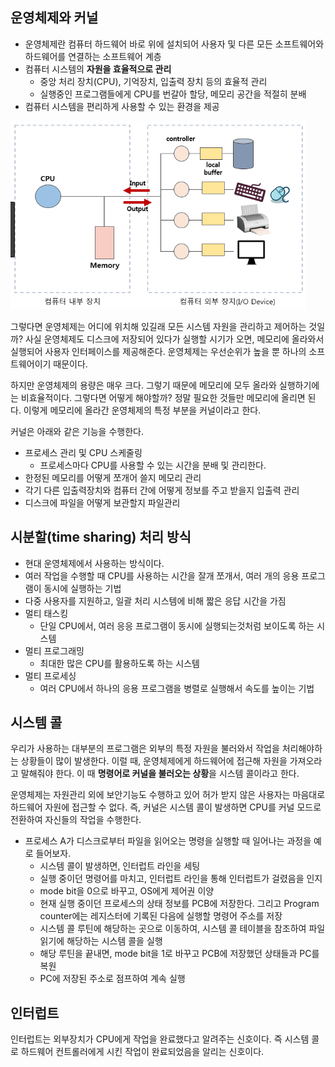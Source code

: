 ## 운영체제와 커널

- 운영체제란 컴퓨터 하드웨어 바로 위에 설치되어 사용자 및 다른 모든 소프트웨어와 하드웨어를 연결하는 소프트웨어 계층
- 컴퓨터 시스템의 **자원을 효율적으로 관리**
  - 중앙 처리 장치(CPU), 기억장치, 입출력 장치 등의 효율적 관리
  - 실행중인 프로그램들에게 CPU를 번갈아 할당, 메모리 공간을 적절히 분배
- 컴퓨터 시스템을 편리하게 사용할 수 있는 환경을 제공

![img](https://github.com/dilmah0203/TIL/blob/main/Image/computer%20architecture.png)

그렇다면 운영체제는 어디에 위치해 있길래 모든 시스템 자원을 관리하고 제어하는 것일까? 사실 운영체제도 디스크에 저장되어 있다가 실행할 시기가 오면, 메모리에 올라와서 실행되어 사용자 인터페이스를 제공해준다. 운영체제는 우선순위가 높을 뿐 하나의 소프트웨어이기 때문이다.

하지만 운영체제의 용량은 매우 크다. 그렇기 때문에 메모리에 모두 올라와 실행하기에는 비효율적이다. 그렇다면 어떻게 해야할까? 정말 필요한 것들만 메모리에 올리면 된다. 이렇게 메모리에 올라간 운영체제의 특정 부분을 커널이라고 한다.

커널은 아래와 같은 기능을 수행한다.

- 프로세스 관리 및 CPU 스케줄링
  - 프로세스마다 CPU를 사용할 수 있는 시간을 분배 및 관리한다. 
- 한정된 메모리를 어떻게 쪼개어 쓸지 메모리 관리
- 각기 다른 입출력장치와 컴퓨터 간에 어떻게 정보를 주고 받을지 입출력 관리
- 디스크에 파일을 어떻게 보관할지 파일관리
  
## 시분할(time sharing) 처리 방식

- 현대 운영체제에서 사용하는 방식이다.
- 여러 작업을 수행할 때 CPU를 사용하는 시간을 잘개 쪼개서, 여러 개의 응용 프로그램이 동시에 실행하는 기법
- 다중 사용자를 지원하고, 일괄 처리 시스템에 비해 짧은 응답 시간을 가짐
- 멀티 태스킹
  - 단일 CPU에서, 여러 응응 프로그램이 동시에 실행되는것처럼 보이도록 하는 시스템
- 멀티 프로그래밍
  - 최대한 많은 CPU를 활용하도록 하는 시스템
- 멀티 프로세싱
  - 여러 CPU에서 하나의 응용 프로그램을 병렬로 실행해서 속도를 높이는 기법

## 시스템 콜

우리가 사용하는 대부분의 프로그램은 외부의 특정 자원을 불러와서 작업을 처리해야하는 상황들이 많이 발생한다. 이럴 때, 운영체제에게 하드웨어에 접근해 자원을 가져오라고 말해줘야 한다. 이 때 **명령어로 커널을 불러오는 상황**을 시스템 콜이라고 한다.

운영체제는 자원관리 외에 보안기능도 수행하고 있어 허가 받지 않은 사용자는 마음대로 하드웨어 자원에 접근할 수 없다. 즉, 커널은 시스템 콜이 발생하면 CPU를 커널 모드로 전환하여 자신들의 작업을 수행한다.

- 프로세스 A가 디스크로부터 파일을 읽어오는 명령을 실행할 때 일어나는 과정을 예로 들어보자.
  - 시스템 콜이 발생하면, 인터럽트 라인을 세팅
  - 실행 중이던 명령어를 마치고, 인터럽트 라인을 통해 인터럽트가 걸렸음을 인지
  - mode bit을 0으로 바꾸고, OS에게 제어권 이양
  - 현재 실행 중이던 프로세스의 상태 정보를 PCB에 저장한다. 그리고 Program counter에는 레지스터에 기록된 다음에 실행할 명령어 주소를 저장
  - 시스템 콜 루틴에 해당하는 곳으로 이동하여, 시스템 콜 테이블을 참조하여 파일 읽기에 해당하는 시스템 콜을 실행
  - 해당 루틴을 끝내면, mode bit을 1로 바꾸고 PCB에 저장했던 상태들과 PC를 복원
  - PC에 저장된 주소로 점프하여 계속 실행

## 인터럽트

인터럽트는 외부장치가 CPU에게 작업을 완료했다고 알려주는 신호이다. 즉 시스템 콜로 하드웨어 컨트롤러에게 시킨 작업이 완료되었음을 알리는 신호이다.














